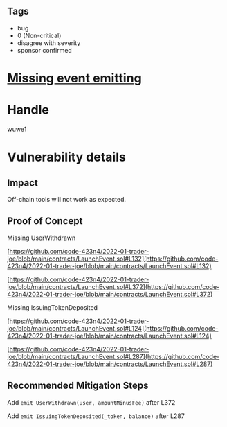 ## Tags

- bug
- 0 (Non-critical)
- disagree with severity
- sponsor confirmed

# [Missing event emitting](https://github.com/code-423n4/2022-01-trader-joe-findings/issues/148) 

# Handle

wuwe1


# Vulnerability details

## Impact
Off-chain tools will not work as expected.

## Proof of Concept

Missing UserWithdrawn

[https://github.com/code-423n4/2022-01-trader-joe/blob/main/contracts/LaunchEvent.sol#L132](https://github.com/code-423n4/2022-01-trader-joe/blob/main/contracts/LaunchEvent.sol#L132)

[https://github.com/code-423n4/2022-01-trader-joe/blob/main/contracts/LaunchEvent.sol#L372](https://github.com/code-423n4/2022-01-trader-joe/blob/main/contracts/LaunchEvent.sol#L372)

Missing IssuingTokenDeposited

[https://github.com/code-423n4/2022-01-trader-joe/blob/main/contracts/LaunchEvent.sol#L124](https://github.com/code-423n4/2022-01-trader-joe/blob/main/contracts/LaunchEvent.sol#L124)

[https://github.com/code-423n4/2022-01-trader-joe/blob/main/contracts/LaunchEvent.sol#L287](https://github.com/code-423n4/2022-01-trader-joe/blob/main/contracts/LaunchEvent.sol#L287)


## Recommended Mitigation Steps

Add `emit UserWithdrawn(user, amountMinusFee)` after L372

Add `emit IssuingTokenDeposited(_token, balance)` after L287

